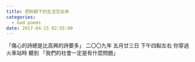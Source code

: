 ```yaml
---
title: 把妳餘下的生活交出來
categories:
  - bad poems
date: 2017-04-15 02:55:00
---
```


「傷心的詩總是比高興的詩要多」
二〇〇九年
五月廿三日
下午四點左右
你穿過火車站時
聽到
「我們的社會一定是有什麼問題」
